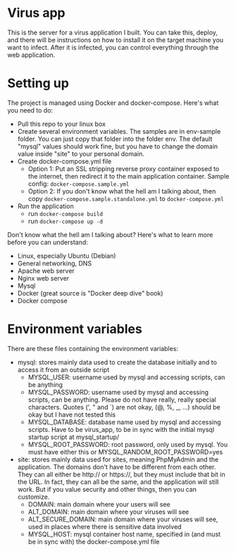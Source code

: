 # Virus app

This is the server for a virus application I built. You can take this, deploy, and there will be instructions on how to install it on the target machine you want to infect. After it is infected, you can control everything through the web application.

# Setting up

The project is managed using Docker and docker-compose. Here's what you need to do:
- Pull this repo to your linux box
- Create several environment variables. The samples are in env-sample folder. You can just copy that folder into the folder env. The default "mysql" values should work fine, but you have to change the domain value inside "site" to your personal domain.
- Create docker-compose.yml file
  - Option 1: Put an SSL stripping reverse proxy container exposed to the internet, then redirect it to the main application container. Sample config: `docker-compose.sample.yml`
  - Option 2: If you don't know what the hell am I talking about, then copy `docker-compose.sample.standalone.yml` to `docker-compose.yml`
- Run the application
  - run `docker-compose build`
  - run `docker-compose up -d`

Don't know what the hell am I talking about? Here's what to learn more before you can understand:
- Linux, especially Ubuntu (Debian)
- General networking, DNS
- Apache web server
- Nginx web server
- Mysql
- Docker (great source is "Docker deep dive" book)
- Docker compose

# Environment variables

There are these files containing the environment variables:
- mysql: stores mainly data used to create the database initially and to access it from an outside script
  - MYSQL\_USER: username used by mysql and accessing scripts, can be anything
  - MYSQL\_PASSWORD: username used by mysql and accessing scripts, can be anything. Please do not have really, really special characters. Quotes (', " and `) are not okay, (@, %, _, ...) should be okay but I have not tested this
  - MYSQL\_DATABASE: database name used by mysql and accessing scripts. Have to be virus\_app, to be in sync with the initial mysql startup script at mysql\_startup/
  - MYSQL\_ROOT\_PASSWORD: root password, only used by mysql. You must have either this or MYSQL\_RANDOM\_ROOT\_PASSWORD=yes
- site: stores mainly data used for sites, meaning PhpMyAdmin and the application. The domains don't have to be different from each other. They can all either be http:// or https://, but they must include that bit in the URL. In fact, they can all be the same, and the application will still work. But if you value security and other things, then you can customize.
  - DOMAIN: main domain where your users will see
  - ALT\_DOMAIN: main domain where your viruses will see
  - ALT\_SECURE\_DOMAIN: main domain where your viruses will see, used in places where there is sensitive data involved
  - MYSQL\_HOST: mysql container host name, specified in (and must be in sync with) the docker-compose.yml file
